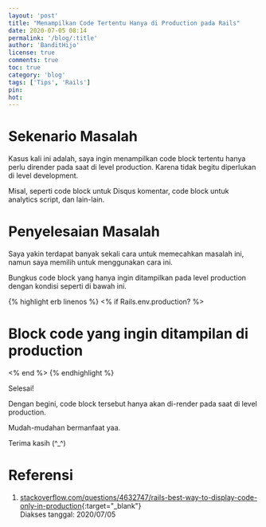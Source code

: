 ```yaml
---
layout: 'post'
title: "Menampilkan Code Tertentu Hanya di Production pada Rails"
date: 2020-07-05 08:14
permalink: '/blog/:title'
author: 'BanditHijo'
license: true
comments: true
toc: true
category: 'blog'
tags: ['Tips', 'Rails']
pin:
hot:
---
```


# Sekenario Masalah

Kasus kali ini adalah, saya ingin menampilkan code block tertentu hanya perlu dirender pada saat di level production. Karena tidak begitu diperlukan di level development.

Misal, seperti code block untuk Disqus komentar, code block untuk analytics script, dan lain-lain.

# Penyelesaian Masalah

Saya yakin terdapat banyak sekali cara untuk memecahkan masalah ini, namun saya memilih untuk menggunakan cara ini.

Bungkus code block yang hanya ingin ditampilkan pada level production dengan kondisi seperti di bawah ini.

{% highlight erb linenos %}
<% if Rails.env.production? %>
  # Block code yang ingin ditampilan di production
<% end %>
{% endhighlight %}

Selesai!

Dengan begini, code block tersebut hanya akan di-render pada saat di level production.

Mudah-mudahan bermanfaat yaa.

Terima kasih (^_^)








# Referensi

1. [stackoverflow.com/questions/4632747/rails-best-way-to-display-code-only-in-production](https://stackoverflow.com/questions/4632747/rails-best-way-to-display-code-only-in-production){:target="_blank"}
<br>Diakses tanggal: 2020/07/05

